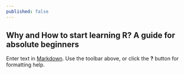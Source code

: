 ```yaml
---
published: false
---
```

## Why and How to start learning R? A guide for absolute beginners

Enter text in [Markdown](http://daringfireball.net/projects/markdown/). Use the toolbar above, or click the **?** button for formatting help.
